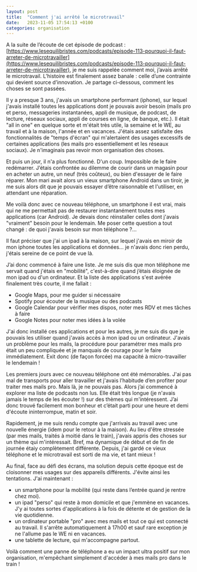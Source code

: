 ```yaml
---
layout: post
title:  "Comment j'ai arrêté le microtravail"
date:   2023-11-05 17:54:13 +0100
categories: organisation
---
```


A la suite de l’écoute de cet épisode de podcast : [https://www.lesequilibristes.com/podcasts/episode-113-pourquoi-il-faut-arreter-de-microtravailler](https://www.lesequilibristes.com/podcasts/episode-113-pourquoi-il-faut-arreter-de-microtravailler), je me suis rappelée comment moi, j’avais arrêté le microtravail. L’histoire est finalement assez banale : celle d’une contrainte qui devient source d’innovation. Je partage ci-dessous, comment les choses se sont passées.

Il y a presque 3 ans, j'avais un smartphone performant (iphone), sur lequel j'avais installé toutes les applications dont je pouvais avoir besoin (mails pro et perso, messageries instantanées, appli de musique, de podcast, de lecture, réseaux sociaux, appli de courses en ligne, de banque, etc.). Il était "all in one" en quelque sorte et m'était très utile, la semaine et le WE, au travail et à la maison, l'année et en vacances. J'étais assez satisfaite des fonctionnalités de "temps d'écran" qui m'alertaient des usages excessifs de certaines applications (les mails pro essentiellement et les réseaux sociaux). Je n'imaginais pas revoir mon organisation des choses. 

Et puis un jour, il n'a plus fonctionné. D'un coup. Impossible de le faire redémarrer. J’étais confrontée au dilemme de courir dans un magasin pour en acheter un autre, un neuf (très coûteux), ou bien d'essayer de le faire réparer. Mon mari avait alors un vieux smartphone Android dans un tiroir, je me suis alors dit que je pouvais essayer d’être raisonnable et l'utiliser, en attendant une réparation. 

Me voilà donc avec ce nouveau téléphone, un smartphone il est vrai, mais qui ne me permettait pas de restaurer instantanément toutes mes applications (car Android). Je devais donc réinstaller celles dont j'avais "vraiment" besoin pour le lendemain. Me poser cette question a tout changé : de quoi j'avais besoin sur mon téléphone ?...

Il faut préciser que j'ai un ipad à la maison, sur lequel j'avais en miroir de mon iphone toutes les applications et données... je n'avais donc rien perdu, j'étais sereine de ce point de vue là. 

J’ai donc commencé à faire une liste. Je me suis dis que mon téléphone me servait quand j'étais en "mobilité", c'est-à-dire quand j’étais éloignée de mon ipad ou d'un ordinateur. Et la liste des applications s'est avérée finalement très courte, il me fallait :

- Google Maps, pour me guider si nécessaire 
- Spotify pour écouter de la musique ou des podcasts 
- Google Calendar pour vérifier mes dispos, noter mes RDV et mes tâches à faire
- Google Notes pour noter mes idées à la volée

J'ai donc installé ces applications et pour les autres, je me suis dis que je pouvais les utiliser quand j'avais accès à mon ipad ou un ordinateur. J'avais un problème pour les mails, la procédure pour paramétrer mes mails pro était un peu compliquée et je manquais de courage pour le faire immédiatement. Exit donc (de façon forcée) ma capacité à micro-travailler le lendemain !

Les premiers jours avec ce nouveau téléphone ont été mémorables. J'ai pas mal de transports pour aller travailler et j'avais l’habitude d’en profiter pour traiter mes mails pro. Mais là, je ne pouvais pas. Alors j’ai commencé à explorer ma liste de podcasts non lus. Elle était très longue (je n'avais jamais le temps de les écouter !) sur des thèmes qui m'intéressent. J’ai donc trouvé facilement mon bonheur et c’était parti pour une heure et demi d'écoute ininterrompue, matin et soir.

Rapidement, je me suis rendu compte que j'arrivais au travail avec une nouvelle énergie (idem pour le retour à la maison). Au lieu d'être stressée (par mes mails, traités à moitié dans le train), j'avais appris des choses sur un thème qui m'intéressait. Bref, ma dynamique de début et de fin de journée étaiy complètement différente. Depuis, j'ai gardé ce vieux téléphone et le microtravail est sorti de ma vie, et tant mieux !

Au final, face au défi des écrans, ma solution depuis cette époque est de cloisonner mes usages sur des appareils différents. J'évite ainsi les tentations. J'ai maintenant :

- un smartphone pour la mobilité (qui reste dans l’entrée quand je rentre chez moi).
- un ipad "perso" qui reste à mon domicile et que j'emmène en vacances. J'y ai toutes sortes d'applications à la fois de détente et de gestion de la vie quotidienne. 
- un ordinateur portable "pro" avec mes mails et tout ce qui est connecté au travail. Il s'arrête automatiquement à 17h00 et sauf rare exception je ne l'allume pas le WE ni en vacances. 
- une tablette de lecture, qui m'accompagne partout.

Voilà comment une panne de téléphone a eu un impact ultra positif sur mon organisation, m'empêchant simplement d'accéder à mes mails pro dans le train !

